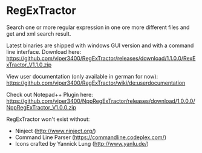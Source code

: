 # RegExTractor
Search one or more regular expression in one ore more different files and get and xml search result.

Latest binaries are shipped with windows GUI version and with a command line interface.
Download here: https://github.com/viper3400/RegExTractor/releases/download/1.1.0.0/RexExTractor_V1.1.0.zip

View user documentation (only available in german for now): https://github.com/viper3400/RegExTractor/wiki/de:userdocumentation

Check out Notepad++ Plugin here: https://github.com/viper3400/NppRegExTractor/releases/download/1.0.0.0/NppRegExTractor_V1.0.0.zip

RegExTractor won't exist without:
* Ninject (http://www.ninject.org/)
* Command Line Parser (https://commandline.codeplex.com/)
* Icons crafted by Yannick Lung (http://www.yanlu.de/)
